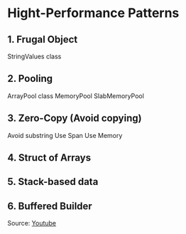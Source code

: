 # Hight-Performance Patterns
## 1. Frugal Object
StringValues class

## 2. Pooling
ArrayPool class
MemoryPool<T>
SlabMemoryPool

## 3. Zero-Copy (Avoid copying)
Avoid substring
Use Span<T>
Use Memory<T>

## 4. Struct of Arrays

## 5. Stack-based data

## 6. Buffered Builder

Source: [Youtube](https://www.youtube.com/watch?v=3r6gbZFRDHs)
